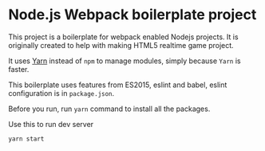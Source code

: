 # Node.js Webpack boilerplate project

This project is a boilerplate for webpack enabled Nodejs projects. It is originally created to help with making HTML5 realtime game project.

It uses [Yarn](https://github.com/yarnpkg/yarn/) instead of `npm` to  manage modules, simply because `Yarn` is faster.

This boilerplate uses features from ES2015, eslint and babel, eslint configuration is in `package.json`.

Before you run, run `yarn` command to install all the packages.

Use this to run dev server

```
yarn start
```

